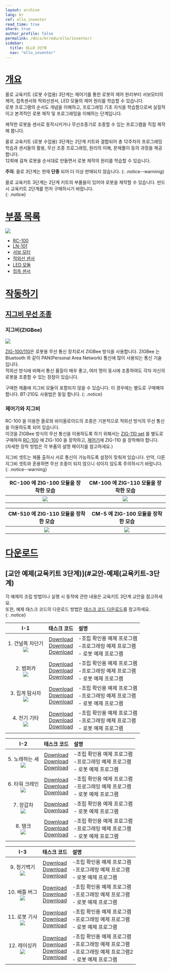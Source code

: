 ```yaml
---
layout: archive
lang: kr
ref: ollo_inventor
read_time: true
share: true
author_profile: false
permalink: /docs/kr/edu/ollo/inventor/
sidebar:
  title: OLLO 3단계
  nav: "ollo_inventor"
---
```


# [개요](#개요)

올로 교육키트 (로봇 수업용) 3단계는 제어기를 통한 로봇의 제어 원리부터 서보모터의 제어, 접촉센서와 적외선센서, LED 모듈의 제어 원리를 학습할 수 있습니다.  
로봇 프로그램의 순서도 개념을 이해하고, 프로그래밍 기초 지식을 학습함으로써 실질적이고 본격적인 로봇 제작 및 프로그래밍을 이해하는 단계입니다.

제작한 로봇을 센서로 동작시키거나 무선조종기로 조종할 수 있는 프로그램을 직접 제작해 봅니다.

올로 교육키트 (로봇 수업용) 3단계는 2단계 키트와 결합되어 총 12주차의 프로그래밍 학습과 센서들의 활용, 무선 조종 프로그래밍, 원리의 이해, 문제풀이 등의 과정을 제공합니다.  
12회에 걸쳐 로봇을 순서대로 만들면서 로봇 제작의 원리를 학습할 수 있습니다.

**주의**: 올로 3단계는 현재 **단종** 되어 더 이상 판매되지 않습니다.
{: .notice--warninig}

올로 교육키트 3단계는 2단계 키트의 부품들이 있어야 로봇을 제작할 수 있습니다. 반드시 교육키트 2단계를 먼저 구매하시기 바랍니다.  
{: .notice}

# [부품 목록](#부품-목록)

 ![](/assets/images/edu/ollo/edu_3rd_partlist_kr.png)

- [RC-100]
- [LN-101]
- [서보 모터]
- [적외선 센서]
- [LED 모듈]
- [접촉 센서]

# [작동하기](#작동하기)

## [지그비 무선 조종](#지그비-무선-조종)

### 지그비(ZIGBee)

![](/assets/images/edu/ollo/zig_100_110_kr.png)

[ZIG-100/110]은 로봇용 무선 통신 장치로서 ZIGBee 방식을 사용합니다. ZIGBee 는 Bluetooth 와 같이 PAN(Personal Area Network) 통신에 많이 사용되는 통신 기술입니다.  
적외선 방식에 비해서 통신 품질이 매우 좋고, 여러 명이 동시에 조종하여도 각자 자신의 로봇을 조종할 수 있는 장점이 있습니다.


구매한 제품에 지그비 모듈이 포함되지 않을 수 있습니다. 이 경우에는 별도로 구매해야 합니다. BT-210도 사용법은 동일 합니다.
{: .notice}

### 제어기와 지그비

RC-100 을 이용한 올로와 바이올로이드의 조종은 기본적으로 적외선 방식의 무선 통신을 이용하도록 되어 있습니다.  
이것을 ZIGBee 방식의 무선 통신을 이용하도록 하기 위해서는 [ZIG-110 set] 를 별도로 구매하여 [RC-100] 에 ZIG-100 을 장착하고, [제어기]에 ZIG-110 을 장착해야 합니다.  
(자세한 장착 방법은 각 부품의 설명 페이지를 참고하세요.)


지그비 셋트는 제품 출하시 서로 통신이 가능하도록 설정이 맞춰져 있습니다.
만약, 다른 지그비 셋트와 혼용하면 무선 조종이 되지 않으니 섞이지 않도록 주의하시기 바랍니다.   
{: .notice--warning}

|RC-100 에 ZIG-100 모듈을 장착한 모습|CM-100 에 ZIG-110 모듈을 장착한 모습|
|:-----:|:-----:|
|![](/assets/images/edu/ollo/rc-100_zig-100_insert4_kr.jpg)|![](/assets/images/edu/ollo/cm100_zig110_kr.jpg)|

|CM-510 에 ZIG-110 모듈을 장착한 모습|CM-5 에 ZIG-100 모듈을 장착한 모습|
|:-----:|:-----:|
|![](/assets/images/edu/ollo/cm510_zig110_kr.png)|![](/assets/images/edu/ollo/cm5_zig100_kr.png)|


# [다운로드](#다운로드)

## [교안 예제(교육키트 3단계)](#교안-예제(교육키트-3단계)

각 예제의 조립 방법이나 실행 시 동작에 관한 내용은 교육키트 3단계 교안을 참고하세요.   
또한, 예제 태스크 코드의 다운로드 방법은 [태스크 코드 다운로드]를 참고하세요.  
{: .notice}

|I-1|태스크 코드|설명|
| :---: | :-----: | :--- |
|1. 건널목 차단기<br />![](/assets/images/edu/ollo/l3_crossing-gate_kr.jpg)|[Download][I-1-1_1]<br />[Download][I-1-1_2]<br />[Download][I-1-1_3]|-조립 확인용 예제 프로그램<br />-프로그래밍 예제 프로그램<br />- 로봇 예제 프로그램|
|2. 범퍼카<br /> ![](/assets/images/edu/ollo/l3_bump-car_kr.jpg)|[Download][I-1-2_1]<br />[Download][I-1-2_2]<br />[Download][I-1-2_3]|-조립 확인용 예제 프로그램<br />-프로그래밍 예제 프로그램<br />- 로봇 예제 프로그램|
|3. 집게 탐사차<br />![](/assets/images/edu/ollo/l3_probing_car_kr.jpg)|[Download][I-1-3_1]<br />[Download][I-1-3_2]<br />[Download][I-1-3_3]|-조립 확인용 예제 프로그램<br />-프로그래밍 예제 프로그램<br />- 로봇 예제 프로그램|
|4. 전기 기타<br />![](/assets/images/edu/ollo/l3_guitar_kr.jpg)|[Download][I-1-4_1]<br />[Download][I-1-4_2]<br />[Download][I-1-4_3]|-조립 확인용 예제 프로그램<br />-프로그래밍 예제 프로그램<br />- 로봇 예제 프로그램|

|I-2|태스크 코드|설명|
| :---: | :-----: | :--- |
|5. 노래하는 새<br />![](/assets/images/edu/ollo/l3_bird_kr.jpg)|[Download][I-2-1_1]<br />[Download][I-2-1_2]<br />[Download][I-2-1_3]|-조립 확인용 예제 프로그램<br />-프로그래밍 예제 프로그램<br />- 로봇 예제 프로그램|
|6. 타워 크레인<br />![](/assets/images/edu/ollo/l3_crane_kr.jpg)|[Download][I-2-2_1]<br />[Download][I-2-2_2]<br />[Download][I-2-2_3]|-조립 확인용 예제 프로그램<br />-프로그래밍 예제 프로그램<br />- 로봇 예제 프로그램|
|7. 장갑차<br />![](/assets/images/edu/ollo/l3_combatcar_kr.jpg)|[Download][I-2-3_1]<br />[Download][I-2-3_3]|-조립 확인용 예제 프로그램<br />- 로봇 예제 프로그램|
|8. 탱크<br />![](/assets/images/edu/ollo/l3_tank_kr.jpg)|[Download][I-2-4_1]<br />[Download][I-2-4_2]<br />[Download][I-2-4_3]|-조립 확인용 예제 프로그램<br />-프로그래밍 예제 프로그램<br />- 로봇 예제 프로그램|

|I-3|태스크 코드|설명|
| :---: | :-----: | :--- |
|9. 청기백기<br />![](/assets/images/edu/ollo/l3_flag-guy_kr.jpg)|[Download][I-3-1_1]<br />[Download][I-3-1_2]<br />[Download][I-3-1_3]|-조립 확인용 예제 프로그램<br />-프로그래밍 예제 프로그램<br />- 로봇 예제 프로그램|
|10. 배틀 버그<br />![](/assets/images/edu/ollo/l3_battlebug_kr.jpg)|[Download][I-3-2_1]<br />[Download][I-3-2_2]<br />[Download][I-3-2_3]|-조립 확인용 예제 프로그램<br />-프로그래밍 예제 프로그램<br />- 로봇 예제 프로그램|
|11. 로봇 기사<br />![](/assets/images/edu/ollo/l3_retoma_kr.jpg)|[Download][I-3-3_1]<br />[Download][I-3-3_2]<br />[Download][I-3-3_3]|-조립 확인용 예제 프로그램<br />-프로그래밍 예제 프로그램<br />- 로봇 예제 프로그램|
|12. 레이싱카<br />![](/assets/images/edu/ollo/l3_racing_car_kr.jpg)|[Download][I-3-4_1]<br />[Download][I-3-4_2]<br />[Download][I-3-4_3]<br />[Download][I-3-4_4]|-조립 확인용 예제 프로그램<br />-프로그래밍 예제 프로그램<br />-프로그래밍 예제 프로그램2<br />- 로봇 예제 프로그램|



[RC-100]: /docs/kr/parts/communication/rc-100/
[LN-101]: /docs/kr/parts/interface/ln-101/
[서보 모터]: /docs/kr/parts/motor/servo_motor/
[적외선 센서]: /docs/kr/parts/sensor/irss-10/
[LED 모듈]: /docs/kr/parts/display/lm-10/
[접촉 센서]: /docs/kr/parts/sensor/ts-10/
[ZIG-100/110]: /docs/kr/parts/communication/zig-110/
[ZIG-110 set]: /docs/kr/parts/communication/zig-110/
[제어기]: /docs/kr/parts/controller/controller_compatibility/
[태스크 코드 다운로드]: /docs/kr/faq/download_task_code/
[I-1-1_1]: http://support.robotis.com/ko/baggage_files/ollo/edu_3rd/ollo_l3_crossinggateasm_kr.tsk
[I-1-1_2]: http://support.robotis.com/ko/baggage_files/ollo/edu_3rd/ollo_l3_crossinggateexam_kr.tsk
[I-1-1_3]: http://support.robotis.com/ko/baggage_files/ollo/edu_3rd/ollo_l3_crossinggate_kr.tsk
[I-1-2_1]: http://support.robotis.com/ko/baggage_files/ollo/edu_3rd/ollo_l3_bumpcarasm_kr.tsk
[I-1-2_2]: http://support.robotis.com/ko/baggage_files/ollo/edu_3rd/ollo_l3_bumpcarexam_kr.tsk
[I-1-2_3]: http://support.robotis.com/ko/baggage_files/ollo/edu_3rd/ollo_l3_bumpcar_kr.tsk
[I-1-3_1]: http://support.robotis.com/ko/baggage_files/ollo/edu_3rd/ollo_l3_probingcarasm_kr.tsk
[I-1-3_2]: http://support.robotis.com/ko/baggage_files/ollo/edu_3rd/ollo_l3_probingcarexam_kr.tsk
[I-1-3_3]: http://support.robotis.com/ko/baggage_files/ollo/edu_3rd/ollo_l3_probingcar_kr.tsk
[I-1-4_1]: http://support.robotis.com/ko/baggage_files/ollo/edu_3rd/ollo_l3_guitarasm_kr.tsk
[I-1-4_2]: http://support.robotis.com/ko/baggage_files/ollo/edu_3rd/ollo_l3_guitarexam_kr.tsk
[I-1-4_3]: http://support.robotis.com/ko/baggage_files/ollo/edu_3rd/ollo_l3_guitar_kr.tsk
[I-2-1_1]: http://support.robotis.com/ko/baggage_files/ollo/edu_3rd/ollo_l3_birdasm_kr.tsk
[I-2-1_2]: http://support.robotis.com/ko/baggage_files/ollo/edu_3rd/ollo_l3_birdexam_kr.tsk
[I-2-1_3]: http://support.robotis.com/ko/baggage_files/ollo/edu_3rd/ollo_l3_bird_kr.tsk
[I-2-2_1]: http://support.robotis.com/ko/baggage_files/ollo/edu_3rd/ollo_l3_craneasm_kr.tsk
[I-2-2_2]: http://support.robotis.com/ko/baggage_files/ollo/edu_3rd/ollo_l3_craneexam_kr.tsk
[I-2-2_3]: http://support.robotis.com/ko/baggage_files/ollo/edu_3rd/ollo_l3_crane_kr.tsk
[I-2-3_1]: http://support.robotis.com/ko/baggage_files/ollo/edu_3rd/ollo_l3_combatcarasm_kr.tsk
[I-2-3_3]: http://support.robotis.com/ko/baggage_files/ollo/edu_3rd/ollo_l3_combatcar_kr.tsk
[I-2-4_1]: http://support.robotis.com/ko/baggage_files/ollo/edu_3rd/ollo_l3_tankasm_kr.tsk
[I-2-4_2]: http://support.robotis.com/ko/baggage_files/ollo/edu_3rd/ollo_l3_tankexam_kr.tsk
[I-2-4_3]: http://support.robotis.com/ko/baggage_files/ollo/edu_3rd/ollo_l3_tank_kr.tsk
[I-3-1_1]: http://support.robotis.com/ko/baggage_files/ollo/edu_3rd/ollo_l3_flaggameasm_kr.tsk
[I-3-1_2]: http://support.robotis.com/ko/baggage_files/ollo/edu_3rd/ollo_l3_flaggameexam_kr.tsk
[I-3-1_3]: http://support.robotis.com/ko/baggage_files/ollo/edu_3rd/ollo_l3_flaggame_kr.tsk
[I-3-2_1]: http://support.robotis.com/ko/baggage_files/ollo/edu_3rd/ollo_l3_battlebugasm_kr.tsk
[I-3-2_2]: http://support.robotis.com/ko/baggage_files/ollo/edu_3rd/ollo_l3_battlebugexam_kr.tsk
[I-3-2_3]: http://support.robotis.com/ko/baggage_files/ollo/edu_3rd/ollo_l3_battlebug_kr.tsk
[I-3-3_1]: http://support.robotis.com/ko/baggage_files/ollo/edu_3rd/ollo_l3_knightasm_kr.tsk
[I-3-3_2]: http://support.robotis.com/ko/baggage_files/ollo/edu_3rd/ollo_l3_knightexam_kr.tsk
[I-3-3_3]: http://support.robotis.com/ko/baggage_files/ollo/edu_3rd/ollo_l3_knight_kr.tsk
[I-3-4_1]: http://support.robotis.com/ko/baggage_files/ollo/edu_3rd/ollo_l3_racingcarasm_kr.tsk
[I-3-4_2]: http://support.robotis.com/ko/baggage_files/ollo/edu_3rd/ollo_l3_racingcarexam1_kr.tsk
[I-3-4_3]: http://support.robotis.com/ko/baggage_files/ollo/edu_3rd/ollo_l3_racingcarexam2_kr.tsk
[I-3-4_4]: http://support.robotis.com/ko/baggage_files/ollo/edu_3rd/ollo_l3_racingcar_kr.tsk
